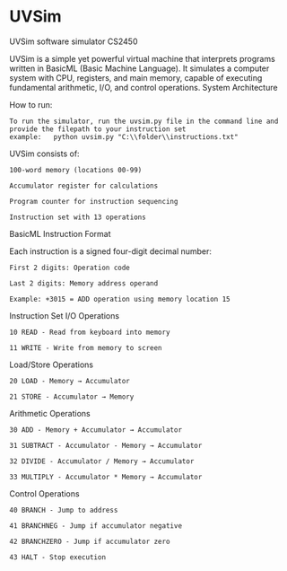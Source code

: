 # UVSim
UVSim software simulator CS2450


UVSim is a simple yet powerful virtual machine that interprets programs written in BasicML (Basic Machine Language). It simulates a computer system with CPU, registers, and main memory, capable of executing fundamental arithmetic, I/O, and control operations.
System Architecture

How to run:

    To run the simulator, run the uvsim.py file in the command line and provide the filepath to your instruction set
    example:   python uvsim.py "C:\\folder\\instructions.txt"

UVSim consists of:

    100-word memory (locations 00-99)

    Accumulator register for calculations

    Program counter for instruction sequencing

    Instruction set with 13 operations

BasicML Instruction Format

Each instruction is a signed four-digit decimal number:

    First 2 digits: Operation code

    Last 2 digits: Memory address operand

    Example: +3015 = ADD operation using memory location 15

Instruction Set
I/O Operations

    10 READ - Read from keyboard into memory

    11 WRITE - Write from memory to screen

Load/Store Operations

    20 LOAD - Memory → Accumulator

    21 STORE - Accumulator → Memory

Arithmetic Operations

    30 ADD - Memory + Accumulator → Accumulator

    31 SUBTRACT - Accumulator - Memory → Accumulator

    32 DIVIDE - Accumulator / Memory → Accumulator

    33 MULTIPLY - Accumulator * Memory → Accumulator

Control Operations

    40 BRANCH - Jump to address

    41 BRANCHNEG - Jump if accumulator negative

    42 BRANCHZERO - Jump if accumulator zero

    43 HALT - Stop execution
